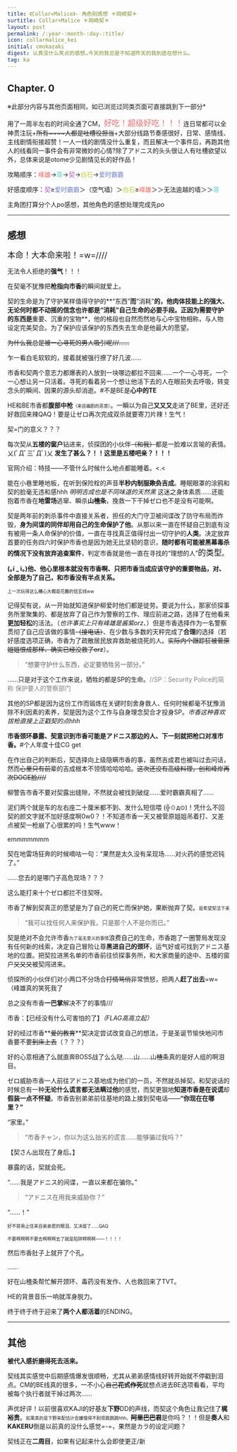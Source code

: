 ```yaml
---
title: 《Collar×Malice》- 角色别感想 ＊岡崎契＊
surtitle: Collar×Malice ＊岡崎契＊
layout: post
permalink: /:year-:month-:day-:title/
icon: collarmalice_kei
initial: cmokazaki
digest: 认真没什么笑点的感想…今天的我总是不知道昨天的我到底在想什么。
tag: ka
---
```


## Chapter. 0

※此部分内容与其他页面相同，如已浏览过同类页面可直接跳到下一部分*

用了一周半左右的时间全通了CM，<font color="#FF6C6C" size="4">好吃！超级好吃！！！</font>连日常都可以全神贯注玩+~~所有~~~~人都是吐槽役担当~~+大部分线路节奏感很好，日常、感情线、主线剧情衔接超赞！一人一线的剧情没什么重复，而且解决一个事件后，再跑其他人的线看同一事件会有非常微妙的心情?除了アドニス的头头很让人有吐槽欲望以外，总体来说是otome少见剧情见长的好作品！

攻略顺序：<font color="#ff6259">峰雄</font>→<font color="#5bd4d0">尊</font>→<font color="#af54d0">契</font>→<font color="#bbd42e">白石</font>→<font color="#6c7fce">爱时霸霸</font>

好感度顺序：<font color="#af54d0">契</font>≥<font color="#6c7fce">爱时霸霸</font>＞（空气墙）＞<font color="#bbd42e">白石</font>≥<font color="#ff6259">峰雄</font>＞＞无法逾越的墙＞＞<font color="#5bd4d0">尊</font>

主角团打算分个人po感想，其他角色的感想处理完成先po



------

## 感想

<font size="4">本命！大本命来啦！=w=////</font>

无法令人拒绝的**强气**！！！

在契毫不犹豫把**枪指向市香**的瞬间就爱上。

契的生命是为了守护某样值得守护的**“东西”**而**“消耗”**的，他肉体技能上的强大、无论何时都不动摇的信念也许都是“消耗”自己生命的必要手段。正因为需要守护的东西是**重要、沉重的宝物**，他的格段也自然而然地与心中宝物相称，与人物设定完美契合。为了保护应该保护的东西失去生命是他最大的愿望。

~~为什么我总是被一心寻死的男人吸引呢///……~~

乍一看白毛软软的，接着就被强行撩了好几波……

市香和契两个意志力都爆表的人放到一块哪边都拉不回来……一个一心寻死，一个一心想让另一只活着。寻死的看着另一个想让他活下去的人在眼前失去呼吸，转变念头的瞬间、因果的源头却消逝。#不是BE是**心中的TE**

HE和BE市香都**腹部中枪**<font size="1">（来自编剧的恶意）</font>。一瞬以为自己**又又又**走进了BE里，还好还好救回来辣QAQ！要是让ゼロ再次完成双杀就要寄刀片辣！生气！

契=门的意义？？？

每次契从**五楼的窗户**钻进来，侦探团的小伙伴~~（和我）~~都是一脸难以言喻的表情。乂(ﾟДﾟ三ﾟДﾟ)乂 **发生了甚么？！！这里是五楼吧亲？！！！**

官网介绍：特技——不管什么时候什么地点都能睡着。<.<

能在小巷里睡地板，在听到保险栓的声音**半秒内制服~~欺负~~吉成**。睡眠眼罩的涂鸦和契的脸毫无违和感hhh *明明吉成也是不同味道的天然黑* 这迷之身体素质……还能抱着市香在**地雷场**逃窜、瞬杀**山~~楂~~条**，挽救一下干掉ゼロ也不是没有可能啊。

契是两年前的刺杀事件中直接关系者，担任的大门守卫被间谍改了防守布局而炸毁，**身为间谍的同伴却用自己的生命保护了他**。从那以来一直在怀疑自己到底有没有被用一条人命保护的价值，一直在寻找真正值得付出一切守护的**人类**。决定放弃首要的任务四六时保护市香也是因为她无比坚韧的意识，**随时都有可能被黑幕毒杀的情况下没有放弃追查案件**，判定市香就是他一直在寻找的“理想的人”<font size="4">的类型</font>。

**(｡í _ ì｡)他、他心里根本就没有市香啊、只把市香当成应该守护的重要物品，对、全部是为了自己，和市香没有半点关系。**

<font size="1">上一次玩得这么糟心大概是花朧的信玄线ww</font>

记得契有说，从一开始就知道保护柳爱时他们都是徒劳。要说为什么，那家侦探事务所里聚集的、都是放弃了自己作为警察的工作、理应前进之路，选择了在他看来**更加轻松**的活法。（*也许事实上只有峰雄是酱紫orz*、）但是市香选择作为一名警察贯彻了自己应该做的事情~~（接电话）~~、在少数与多数的天秤完成了**合理**的选择（若好感度选项正确，市香为了疏散居民放弃救助被烧死的人。~~实际内个跟踪狂被菅原姐姐恨成那样、确实已经没救了orz~~）。

> “想要守护什么东西，必定要牺牲另一部分。”

……只是对于这个工作来说，牺牲的都是SP的生命。<font color="grey">//SP：Security Police的简称 保护要人的警察部门</font>

其他的SP都是因为这份工作而锻炼在关键时刻舍身救人、任何时候都毫不犹豫消除不利因素的素养，契是因为这个工作与自身理念契合才投身SP。*市香这种喜欢拔枪直接上正戳契的点hhh*

**市香颈环暴露、契意识到市香可能是アドニス那边的人、下一刻就把枪口对准市香。**#个人年度十佳CG get

在作出自己的判断后，契选择向上级隐瞒市香的事，虽然吉成君也被叫过去问话，然而~~心里只有前辈~~的吉成根本不领情哈哈哈哈。~~这次还没有高级料理，创和峰岸再次DOGE脸////~~

柳警告市香不要对契露出缝隙，不然就会被找到破绽……爱时霸霸真相了……

泥们两个就是车的左右座二十厘米都不到、发什么短信喂  (╬☉д⊙)！凭什么不回契的颜文字就不加好感度啊0w0？！不知道市香一天又被菅原姐姐吊着打、又差点被契一枪崩了心很累的吗！生气www！

emmmmmmm

契在地雷场狂奔的时候嘀咕一句：“果然是太久没有呆现场……对火药的感觉迟钝了。”

……您去的是哪门子高危现场？？？

这么能打来十个ゼロ都拦不住契呀。

市香了解到契真正的愿望是为了自己的死亡而保护她，果断抛弃了契。<font size="1">是希望契活下来</font>

> “我可以找任何人来保护我，只是那个人不是你而已。”

契是绝对不会允许市香<font size="1">为了毫无意义的事情</font>浪费自己的生命，市香跑了一圈警局发现没有任何新的线索，决定自己冒险让尊**黑进自己的颈环**，运气好或可找到アドニス基地的位置。把契拉进黑名单的市香前往侦探事务所，和大家商量的途中、五楼的窗户~~又又又~~被契闯进来。

侦探所的小伙伴们对小两口不分场合~~打情骂俏~~非常愤怒，把两人**赶了出去**=w=（峰雄真的笑死我了

总之没有市香**一巴掌**解决不了的事情///

市香：【已经没有什么可害怕的了】*（FLAG高高立起）*

好的经过市香**~~爱的教育~~**契决定尝试改变自己的想法，于是圣诞节愉快地问市香要不要~~到床上去~~（？？？）

好的心意相通了么就直奔BOSS战了么么哒……山……山~~楂~~条真的是好人组的啊泪目。

ゼロ威胁市香一人前往アドニス基地成为他们的一员，不然就杀掉契。和契说话的时候总有一种**无论什么谎言都无法瞒过他**的感觉，而契更狠地**知道市香是在说谎**却**假装一点不怀疑**。市香告别弟弟前往基地的路上接到契电话——**“你现在在哪里？”**

“家里。”

> “市香チャン，你以为这么拙劣的谎言……能够骗过我吗？”

【契さん出现在了身后。】

暴露的话，契就会死。

“……我是アドニス的间谍，一直以来都在骗你。”

> “アドニス在用我来威胁你？”

“……！”

<font size="1">好不容易止住来自弟弟君的眼泪、又决堤了……QAQ</font>

<font size="1">不要啊啊啊不要去啊啊啊去了就是陷阱啊啊啊——！！！！</font>

然后市香肚子上就开了个孔。

……

好在山楂条帮忙解开颈环、毒药没有发作、人也救回来了TVT。

HE的背景音乐一响就浑身脱力。

终于终于终于迎来了**两个人都活着**的ENDING。

------

## 其他

**被代入感折磨得死去活来。**

契线其实感觉中后期感情爆发很顺畅，尤其从弟弟感情线好转开始就不停戳到泪点。CM的BE线真的很多，一不小心~~自己**花式作死**~~就想点进去BE选项看看，平均被每个执行者就干掉过两次……

声优好评！以前很喜欢KAJI的好基友**下野**DD的声线，而契这个角色让我记住了**梶裕贵**。<font size="1">如果真的是下野来配估计会嫌慢得不耐烦跳跳跳hhh。</font>~~**阿里巴巴君**~~是你吗？！！但是**奏人**和**KAKERU**倒是以前真的没什么感觉=-=，果然是カラ的设定问题？

契线正在**二周目**，如果有记起来什么会即使更正/新
